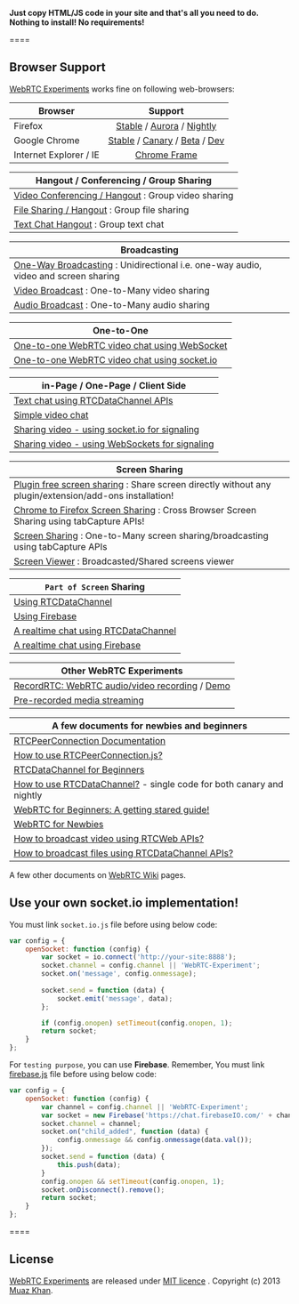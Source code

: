 **Just copy HTML/JS code in your site and that's all you need to do. Nothing to install! No requirements!**

====
## Browser Support
[WebRTC Experiments](https://webrtc-experiment.appspot.com) works fine on following web-browsers:

| Browser        | Support           |
| ------------- |:-------------:|
| Firefox | [Stable](http://www.mozilla.org/en-US/firefox/new/) / [Aurora](http://www.mozilla.org/en-US/firefox/aurora/) / [Nightly](http://nightly.mozilla.org/) |
| Google Chrome | [Stable](https://www.google.com/intl/en_uk/chrome/browser/) / [Canary](https://www.google.com/intl/en/chrome/browser/canary.html) / [Beta](https://www.google.com/intl/en/chrome/browser/beta.html) / [Dev](https://www.google.com/intl/en/chrome/browser/index.html?extra=devchannel#eula) |
| Internet Explorer / IE | [Chrome Frame](http://www.google.com/chromeframe) |


| Hangout / Conferencing / Group Sharing |
| ------------- |
| [Video Conferencing / Hangout](https://webrtc-experiment.appspot.com/video-conferencing/) : Group video sharing |
| [File Sharing / Hangout](https://webrtc-experiment.appspot.com/file-hangout/) : Group file sharing |
| [Text Chat Hangout](https://webrtc-experiment.appspot.com/chat-hangout/) : Group text chat |


| Broadcasting |
| ------------- |
| [One-Way Broadcasting](https://googledrive.com/host/0B6GWd_dUUTT8RzVSRVU2MlIxcm8/webrtc-broadcasting/) : Unidirectional i.e. one-way audio, video and screen sharing |
| [Video Broadcast](https://webrtc-experiment.appspot.com/broadcast/) : One-to-Many video sharing |
| [Audio Broadcast](https://webrtc-experiment.appspot.com/audio-broadcast/) : One-to-Many audio sharing |


| One-to-One |
| ------------- |
| [One-to-one WebRTC video chat using WebSocket](https://webrtc-experiment.appspot.com/websocket/) |
| [One-to-one WebRTC video chat using socket.io](https://webrtc-experiment.appspot.com/socket.io/) |


| in-Page / One-Page / Client Side |
| ------------- |
| [Text chat using RTCDataChannel APIs](https://webrtc-experiment.appspot.com/demos/client-side-datachannel.html) |
| [Simple video chat](https://webrtc-experiment.appspot.com/demos/client-side.html) |
| [Sharing video - using socket.io for signaling](https://webrtc-experiment.appspot.com/demos/client-side-socket-io.html) |
| [Sharing video - using WebSockets for signaling](https://webrtc-experiment.appspot.com/demos/client-side-websocket.html) |


| Screen Sharing |
| ------------- |
| [Plugin free screen sharing](https://googledrive.com/host/0B6GWd_dUUTT8WHpWSzZ5S0RqeUk/Pluginfree-Screen-Sharing.html) : Share screen directly without any plugin/extension/add-ons installation! |
| [Chrome to Firefox Screen Sharing](https://googledrive.com/host/0B6GWd_dUUTT8YUJaMkZ2d0NzQmc/WebRTC-Screen-Viewer.html) :  Cross Browser Screen Sharing using tabCapture APIs! |
| [Screen Sharing](https://webrtc-experiment.appspot.com/screen-broadcast/) : One-to-Many screen sharing/broadcasting using tabCapture APIs |
| [Screen Viewer](https://webrtc-experiment.appspot.com/screen-viewer/) : Broadcasted/Shared screens viewer |


| `Part of Screen` Sharing |
| ------------- |
| [Using RTCDataChannel](https://googledrive.com/host/0B6GWd_dUUTT8RzVSRVU2MlIxcm8/part-of-screen-sharing/RTCDataChannel/) |
| [Using Firebase](https://googledrive.com/host/0B6GWd_dUUTT8RzVSRVU2MlIxcm8/part-of-screen-sharing/) |
| [A realtime chat using RTCDataChannel](https://googledrive.com/host/0B6GWd_dUUTT8RzVSRVU2MlIxcm8/realtime-chat/) |
| [A realtime chat using Firebase](https://googledrive.com/host/0B6GWd_dUUTT8RzVSRVU2MlIxcm8/realtime-chat/No-WebRTC-Chat.html) |


| Other WebRTC Experiments |
| ------------- |
| [RecordRTC: WebRTC audio/video recording](http://bit.ly/RecordRTC) / [Demo](http://bit.ly/RecordRTC-Demo) |
| [Pre-recorded media streaming](https://googledrive.com/host/0B6GWd_dUUTT8RzVSRVU2MlIxcm8/Pre-recorded-Media-Streaming/) |


| A few documents for newbies and beginners        |
| ------------- |
| [RTCPeerConnection Documentation](https://github.com/muaz-khan/WebRTC-Experiment/wiki/RTCPeerConnection-Documentation) |
| [How to use RTCPeerConnection.js?](https://webrtc-experiment.appspot.com/docs/how-to-use-rtcpeerconnection-js-v1.1.html) |
| [RTCDataChannel for Beginners](https://webrtc-experiment.appspot.com/docs/rtc-datachannel-for-beginners.html) |
| [How to use RTCDataChannel?](https://webrtc-experiment.appspot.com/docs/how-to-use-rtcdatachannel.html) - single code for both canary and nightly |
| [WebRTC for Beginners: A getting stared guide!](https://webrtc-experiment.appspot.com/docs/webrtc-for-beginners.html) |
| [WebRTC for Newbies ](https://webrtc-experiment.appspot.com/docs/webrtc-for-newbies.html) |
| [How to broadcast video using RTCWeb APIs?](https://webrtc-experiment.appspot.com/docs/how-to-broadcast-video-using-RTCWeb-APIs.html) |
| [How to broadcast files using RTCDataChannel APIs?](https://webrtc-experiment.appspot.com/docs/how-file-broadcast-works.html) |

A few other documents on [WebRTC Wiki](https://github.com/muaz-khan/WebRTC-Experiment/wiki) pages.

## Use your own socket.io implementation!

You must link `socket.io.js` file before using below code:

```javascript
var config = {
    openSocket: function (config) {
        var socket = io.connect('http://your-site:8888');
        socket.channel = config.channel || 'WebRTC-Experiment';
		socket.on('message', config.onmessage);
		
        socket.send = function (data) {
            socket.emit('message', data);
        };

        if (config.onopen) setTimeout(config.onopen, 1);
        return socket;
    }
};
```

For `testing purpose`, you can use **Firebase**. Remember, You must link [firebase.js](https://cdn.firebase.com/v0/firebase.js) file before using below code:

```javascript
var config = {
    openSocket: function (config) {
        var channel = config.channel || 'WebRTC-Experiment';
        var socket = new Firebase('https://chat.firebaseIO.com/' + channel);
        socket.channel = channel;
        socket.on("child_added", function (data) {
            config.onmessage && config.onmessage(data.val());
        });
        socket.send = function (data) {
            this.push(data);
        }
        config.onopen && setTimeout(config.onopen, 1);
        socket.onDisconnect().remove();
        return socket;
    }
};

```

====
## License

[WebRTC Experiments](https://github.com/muaz-khan/WebRTC-Experiment) are released under [MIT licence](https://webrtc-experiment.appspot.com/licence/) . Copyright (c) 2013 [Muaz Khan](https://plus.google.com/100325991024054712503).
